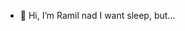 - 👋 Hi, I’m Ramil nad I want sleep, but... 


<!---
Ramil984/Ramil984 is a ✨ special ✨ repository because its `README.md` (this file) appears on your GitHub profile.
You can click the Preview link to take a look at your changes.
--->
